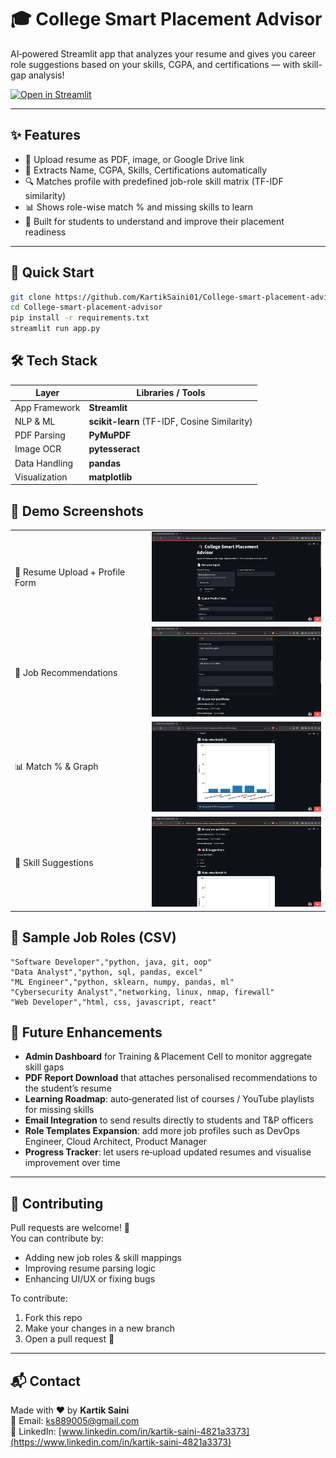 # 🎓 College Smart Placement Advisor

AI‑powered Streamlit app that analyzes your resume and gives you career role suggestions based on your skills, CGPA, and certifications — with skill-gap analysis!

[![Open in Streamlit](https://static.streamlit.io/badges/streamlit_badge_black_white.svg)](https://college-smart-placement-advisor-mfzcpgpgnngullsubpnm42.streamlit.app/)

---

## ✨ Features

- 📄 Upload resume as PDF, image, or Google Drive link  
- 🧠 Extracts Name, CGPA, Skills, Certifications automatically  
- 🔍 Matches profile with predefined job-role skill matrix (TF-IDF similarity)  
- 📊 Shows role-wise match % and missing skills to learn  
- 🎯 Built for students to understand and improve their placement readiness  

---

## 🚀 Quick Start

```bash
git clone https://github.com/KartikSaini01/College-smart-placement-advisor.git
cd College-smart-placement-advisor
pip install -r requirements.txt
streamlit run app.py

```   


## 🛠️ Tech Stack

| Layer           | Libraries / Tools                            |
|-----------------|----------------------------------------------|
| App Framework   | **Streamlit**                                |
| NLP & ML        | **scikit-learn** (TF-IDF, Cosine Similarity) |
| PDF Parsing     | **PyMuPDF**                                  |
| Image OCR       | **pytesseract**                              |
| Data Handling   | **pandas**                                   |
| Visualization   | **matplotlib**                               |

## 📸 Demo Screenshots

<table>
  <tr>
    <td>📝 Resume Upload + Profile Form</td>
    <td><a href="screens/upload.png"><img src="screens/upload.png" width="300"/></a></td>
  </tr>
  <tr>
    <td>🧠 Job Recommendations</td>
    <td><a href="screens/recommend.png"><img src="screens/recommend.png" width="300"/></a></td>
  </tr>
  <tr>
    <td>📊 Match % & Graph</td>
    <td><a href="screens/chart.png"><img src="screens/chart.png" width="300"/></a></td>
  </tr>
  <tr>
    <td>🧩 Skill Suggestions</td>
    <td><a href="screens/skills.png"><img src="screens/skills.png" width="300"/></a></td>
  </tr>
</table>



## 📌 Sample Job Roles (CSV)

```csv
"Software Developer","python, java, git, oop"
"Data Analyst","python, sql, pandas, excel"
"ML Engineer","python, sklearn, numpy, pandas, ml"
"Cybersecurity Analyst","networking, linux, nmap, firewall"
"Web Developer","html, css, javascript, react"

```


## 📑 Future Enhancements

- **Admin Dashboard** for Training & Placement Cell to monitor aggregate skill gaps  
- **PDF Report Download** that attaches personalised recommendations to the student’s resume  
- **Learning Roadmap**: auto‑generated list of courses / YouTube playlists for missing skills  
- **Email Integration** to send results directly to students and T&P officers  
- **Role Templates Expansion**: add more job profiles such as DevOps Engineer, Cloud Architect, Product Manager  
- **Progress Tracker**: let users re‑upload updated resumes and visualise improvement over time  

---

## 🤝 Contributing

Pull requests are welcome! 🎯  
You can contribute by:

- Adding new job roles & skill mappings  
- Improving resume parsing logic  
- Enhancing UI/UX or fixing bugs  

To contribute:

1. Fork this repo  
2. Make your changes in a new branch  
3. Open a pull request 🚀

---

## 📬 Contact

Made with ❤️ by **Kartik Saini**  
📧 Email: [ks889005@gmail.com](mailto:ks889005@gmail.com)  
🔗 LinkedIn: [www.linkedin.com/in/kartik-saini-4821a3373](https://www.linkedin.com/in/kartik-saini-4821a3373)
